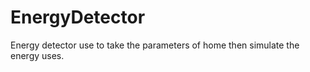 # EnergyDetector
Energy detector use to take the parameters of home then simulate the energy uses. 
